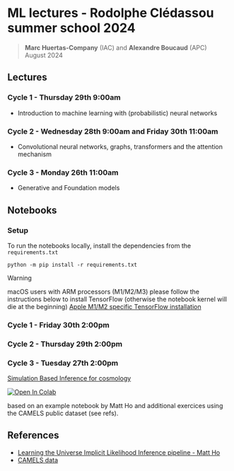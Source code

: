 # ML lectures - Rodolphe Clédassou summer school 2024

> **Marc Huertas-Company** (IAC) and **Alexandre Boucaud** (APC)  
> August 2024

## Lectures

### Cycle 1 - Thursday 29th 9:00am

- Introduction to machine learning with (probabilistic) neural networks

### Cycle 2 - Wednesday 28th 9:00am and Friday 30th 11:00am

- Convolutional neural networks, graphs, transformers and the attention mechanism
<!-- 
- [Introduction and neural networks recap from cycle 1](https://aboucaud.github.io/slides/2023/euclid-school-ml-cycle2) - _HTML slides_ -->
<!-- - [Probabilistic neural networks](slides/cycle2_cours1_2023.pdf) - _PDF_
- [Convolutional networks](slides/cycle2_cours2a_2023.pdf) - _PDF_
- [Image2image networks and Transformers](slides/cycle2_cours2b_2023.pdf) - _PDF_
- [Attention mechanism and Graph networks](slides/cycle2_cours2c_2023.pdf) - _PDF_ -->
<!-- - [Introduction to MLOps](https://aboucaud.github.io/slides/2023/euclid-school-mlops) - _HTML slides_
-->

### Cycle 3 - Monday 26th 11:00am

- Generative and Foundation models

## Notebooks

### Setup

To run the notebooks locally, install the dependencies from the `requirements.txt`
```shell
python -m pip install -r requirements.txt
```

> [!WARNING]
> macOS users with ARM processors (M1/M2/M3) please follow the instructions below to install TensorFlow (otherwise the notebook kernel will die at the beginning)
> [Apple M1/M2 specific TensorFlow installation](https://developer.apple.com/metal/tensorflow-plugin/)

### Cycle 1 - Friday 30th 2:00pm

<!-- 
- [Neural regression with classic and probabilistic neural networks](notebooks/cycle1_intro_nn_logprob.ipynb)
- [Same notebook with MLFlow examples](notebooks/cycle1_intro_nn-mlflow-example.ipynb) 
-->

### Cycle 2 - Thursday 29th 2:00pm

<!-- 
> [!WARNING]
> For cycle 2 and 3, those not using Google Colab links must first run the [dataset creation](datasets/README.md) steps below before starting with the notebooks.

Instructions for the [notebook](notebooks/cycle2_cosmology_with_one_galaxy.ipynb):

1. choose one simulation between `IllustrisTNG` (dataset version `1.0.0`) and `SIMBA` (dataset version `1.0.1`)
2. execute Part 1 and 2 whose goal is to predict $\Omega_M$ and try to improve the results of the MLP
3. try to apply the networks trained with one simulation to the other one
4. move on to Part 3 where we try to predict $\sigma_8$ and $\Omega_M$

An alternative is to try [the notebook on Google Colab](https://colab.research.google.com/drive/14IVaCDcwd-EIhOMfGofRmtii5R75N0qN?usp=sharing) (need a Google account). -->

### Cycle 3 - Tuesday 27th 2:00pm

[Simulation Based Inference for cosmology](notebooks/sbi_LtU_MHo.ipynb)

<a target="_blank" href="https://colab.research.google.com/github/aboucaud/euclid-school-2024/blob/main/notebooks/sbi_LtU_MHo.ipynb">
  <img src="https://colab.research.google.com/assets/colab-badge.svg" alt="Open In Colab"/>
</a>

based on an example notebook by Matt Ho and additional exercices using the CAMELS public dataset (see refs).
<!-- 
> [!WARNING]
> For cycle 2 and 3, those not using Google Colab links must first run the [dataset creation](datasets/README.md) steps below before starting with the notebooks. 
-->


## References

<!-- - https://arxiv.org/abs/2201.02202 -->
- [Learning the Universe Implicit Likelihood Inference pipeline - Matt Ho](https://github.com/maho3/ltu-ili)
- [CAMELS data](https://camels.readthedocs.io/en/latest/index.html)
